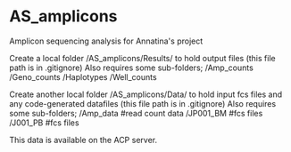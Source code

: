 # AS_amplicons
Amplicon sequencing analysis for Annatina's project

Create a local folder /AS_amplicons/Results/ to hold output files (this file path is in .gitignore)
Also requires some sub-folders;
/Amp_counts
/Geno_counts
/Haplotypes
/Well_counts

Create another local folder /AS_amplicons/Data/ to hold input fcs files and any code-generated datafiles (this file path is in .gitignore)
Also requires some sub-folders;
/Amp_data   #read count data
/JP001_BM   #fcs files
/J001_PB    #fcs files


This data is available on the ACP server.
